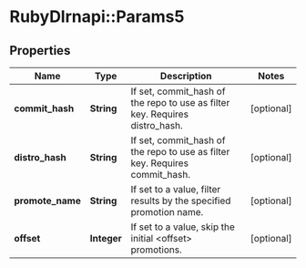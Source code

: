 # RubyDlrnapi::Params5

## Properties
Name | Type | Description | Notes
------------ | ------------- | ------------- | -------------
**commit_hash** | **String** | If set, commit_hash of the repo to use as filter key. Requires distro_hash.  | [optional] 
**distro_hash** | **String** | If set, commit_hash of the repo to use as filter key. Requires commit_hash.  | [optional] 
**promote_name** | **String** | If set to a value, filter results by the specified promotion name.  | [optional] 
**offset** | **Integer** | If set to a value, skip the initial &lt;offset&gt; promotions.  | [optional] 


